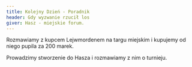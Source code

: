 ```yaml
---
title: Kolejny Dzień - Poradnik
header: Gdy wyzwanie rzucił los
giver: Hasz - miejskie forum.
---
```

Rozmawiamy z&nbsp;kupcem Lejwmordenem na targu miejskim i&nbsp;kupujemy od niego pupila za 200 marek.

Prowadzimy stworzenie do Hasza i&nbsp;rozmawiamy z&nbsp;nim o&nbsp;turnieju.